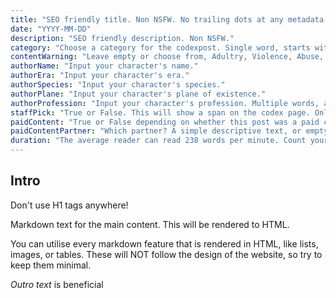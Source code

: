 ```yaml
---
title: "SEO friendly title. Non NSFW. No trailing dots at any metadata field."
date: "YYYY-MM-DD"
description: "SEO friendly description. Non NSFW."
category: "Choose a category for the codexpost. Single word, starts with capital letter."
contentWarning: "Leave empty or choose from, Adultry, Violence, Abuse, Self-harm, Suicide, Death, Pregnancy, Miscarriage, Blood, Mental-illness, Classism, Racism, Torture, Religious, Transphobia, Homophobia, Misogyny, Eating-disorder, Animal-cruelty, Sexual-assault, OTHER (specify)."
authorName: "Input your character's name."
authorEra: "Input your character's era."
authorSpecies: "Input your character's species."
authorPlane: "Input your character's plane of existence."
authorProfession: "Input your character's profession. Multiple words, all starting with capital letter."
staffPick: "True or False. This will show a span on the codex page. Only True if you are extremely proud from the post."
paidContent: "True or False depending on whether this post was a paid collaboration."
paidContentPartner: "Which partner? A simple descriptive text, or empty if no partner."
duration: "The average reader can read 238 words per minute. Count your words and divide it by 238. Round up."
---
```


## **Intro**

Don't use H1 tags anywhere!

Markdown text for the main content. This will be rendered to HTML.

You can utilise every markdown feature that is rendered in HTML, like lists, images, or tables. These will NOT follow the design of the website, so try to keep them minimal.

*Outro text* is beneficial
